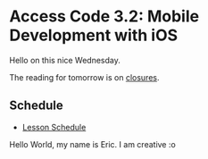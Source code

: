# Access Code 3.2: Mobile Development with iOS

Hello on this nice Wednesday.

The reading for tomorrow is on [closures](/lessons/closures-two).

## Schedule

- [Lesson Schedule](schedule.md)

Hello World, my name is Eric. I am creative :o
